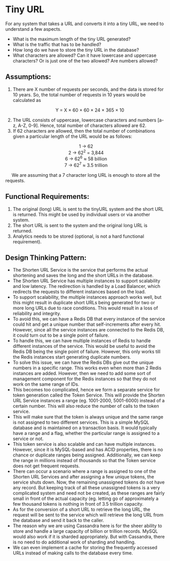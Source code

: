 # Tiny URL

For any system that takes a URL and converts it into a tiny URL, we need to understand a few aspects. 

- What is the maximum length of the tiny URL generated?
- What is the traffic that has to be handled?
- How long do we have to store the tiny URL in the database?
- What characters are allowed? Can it have lowercase and uppercase characters? Or is just one of the two allowed? Are numbers allowed?

## Assumptions:
1. There are X number of requests per seconds, and the data is stored for 10 years. So, the total number of requests in 10 years would be calculated as 
    <p align="center"> Y = X × 60 × 60 × 24 × 365 × 10 </p>
2. The URL consists of uppercase, lowercase characters and numbers [a-z, A-Z, 0-9]. Hence, total number of characters allowed are 62.
3. If 62 characters are allowed, then the total number of combinations given a particular length of the URL would be as follows:
 <p align="center">
   1 → 62 <br/>
   2 → 62<sup>2</sup> = 3,844<br/>
   6 → 62<sup>6</sup> ≈ 58 billion<br/>
   7 → 62<sup>7</sup> ≈ 3.5 trillion<br/>
 </p>
	&nbsp;&nbsp;&nbsp;&nbsp; We are assuming that a 7 character long URL is enough to store all the requests.

## Functional Requirements:
1. The original (long) URL is sent to the tinyURL system and the short URL is returned. This might be used by individual users or via another system. 
2. The short URL is sent to the system and the original long URL is returned. 
3. Analytics needs to be stored (optional, is not a hard functional requirement).

## Design Thinking Pattern:
- The Shorten URL Service is the service that performs the actual shortening and saves the long and the short URLs in the database. 
- The Shorten URL Service has multiple instances to support scalability and low latency. The redirection is handled by a Load Balancer, which redirects the requests to different instances based on the load. 
- To support scalability, the multiple instances approach works well, but this might result in duplicate short URLs being generated for two or more long URLs due to race conditions. This would result in a loss of reliability and integrity. 
- To avoid this, we can have a Redis DB that every instance of the service could hit and get a unique number that self-increments after every hit. However, since all the service instances are connected to the Redis DB, it could turn out to be a single point of failure. 
- To handle this, we can have multiple instances of Redis to handle different instances of the service. This would be useful to avoid the Redis DB being the single point of failure. However, this only works till the Redis instances start generating duplicate numbers. 
- To solve this issue, we can have the Redis DBs give out the unique numbers in a specific range. This works even when more than 2 Redis instances are added. However, then we need to add some sort of management component for the Redis instances so that they do not work on the same range of IDs. 
- This becomes too complicated, hence we form a separate service for token generation called the Token Service. This will provide the Shorten URL Service instances a range (eg. 1001-2000, 5001-6000) instead of a certain number. This will also reduce the number of calls to the token service. 
- This will make sure that the token is always unique and the same range is not assigned to two different services. This is a simple MySQL database and is maintained on a transaction basis. It would typically have a range and a flag, whether the particular range is assigned to a service or not. 
- This token service is also scalable and can have multiple instances. However, since it is MySQL-based and has ACID properties, there is no chance or duplicate ranges being assigned. Additionally, we can keep the range in millions instead of thousands so that the Token service does not get frequent requests. 
- There can occur a scenario where a range is assigned to one of the Shorten URL Services and after assigning a few unique tokens, the service shuts down. Now, the remaining unassigned tokens do not have any record. But keeping track of all these unassigned tokens is a very complicated system and need not be created, as these ranges are fairly small in front of the actual capacity (eg. letting go of approximately a few thousand tokens is nothing in front of 3.5 trillion capacity. 
- As for the conversion of a short URL to retrieve the long URL, the request will be sent to the service which will retrieve the long URL from the database and send it back to the caller. 
- The reason why we are using Cassandra here is for the sheer ability to store and handle a large capacity of billion or trillion records. MySQL would also work if it is sharded appropriately. But with Cassandra, there is no need to do additional work of sharding and handling. 
- We can even implement a cache for storing the frequently accessed URLs instead of making calls to the database every time. 

